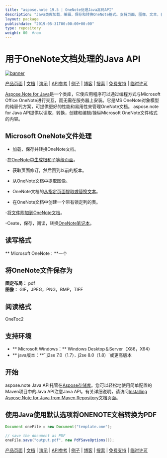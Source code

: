 ```yaml
---
title: "aspose.note 19.5 | OneNote处理Java高码API" 
description: "Java类库加载，编辑，保存和转换OneNote格式。支持页面，图像，文本，表格，附件，标签，任务，文本样式和超链接。" 
layout: package
publishdate: "2019-05-31T00:00:00+00:00"
type: repository
weight: 00	#rem
---
```


# 用于OneNote文档处理的Java API
[![banner](../aspose_note-for-java-banner.png)](./)

[产品页面](https://products.aspose.com/note/java) | [文档](https://docs.aspose.com/note/java/) | [演示](https://products.aspose.app/note/family) | [API参考](https://apireference.aspose.com/note/java) | [例子](https://github.com/aspose-note/Aspose.Note-for-Java) | [博客](https://blog.aspose.com/category/note/) | [搜索](https://search.aspose.com/) | [免费支持](https://forum.aspose.com/c/note) | [临时许可](https://purchase.aspose.com/temporary-license)

[Aspose.Note for Java](https://products.aspose.com/note/java)是一个类库，它使应用程序可以通过编程方式与Microsoft Office OneNote进行交互，而无需在服务器上安装。它是MS OneNote对象模型的纯替代方案，可提供更好的性能和易用性来管理OneNote文档。 aspose.note for Java API提供以读取，转换，创建和编辑/操纵Microsoft OneNote文件格式的内容。

## Microsoft OneNote文件处理
 - 加载，保存并转换OneNote文档。

-[在OneNote中生成根和子等级页面](https://docs.aspose.com/note/java/working-with-pages/)。
 - 获取页面修订，然后回到以前的版本。
 - 从OneNote文档中提取图像。

 -  OneNote文档的[从指定页面提取或替换文本](https://docs.aspose.com/note/java/working-with-text/)。
 - 在OneNote文档中创建一个带有锁定列的表。

-[将文件附加到OneNote文档](https://docs.aspose.com/note/java/working-with-attachments/)。

-Ceate，保存，阅读，转换[OneNote笔记本](https://docs.aspose.com/note/java/working-with-onenote-notebook/)。

## 读写格式
** Microsoft OneNote：**一个

## 将OneNote文件保存为
**固定布局：** pdf \
**图像：** GIF，JPEG，PNG，BMP，TIFF

## 阅读格式
OneToc2

## 支持环境
 -  ** Microsoft Windows：** Windows Desktop＆Server（X86，X64）
 -  ** java版本：**``j2se 7.0（1.7）`，`j2se 8.0（1.8）`或更高版本

## 开始

aspose.note Java API托管在[Aspose存储库](https://repository.aspose.com/note/)。您可以轻松地使用简单配置的Maven项目中的Java API注意Java API。有关详细说明，请访问[Installing Aspose.Note for Java from Maven Repository](https://docs.aspose.com/note/java/installation/)文档页面。

## 使用Java使用默认选项将ONENOTE文档转换为PDF

```java
Document oneFile = new Document("template.one");

// save the document as PDF
oneFile.save("output.pdf", new PdfSaveOptions());
```

[产品页面](https://products.aspose.com/note/java) | [文档](https://docs.aspose.com/note/java/) | [演示](https://products.aspose.app/note/family) | [API参考](https://apireference.aspose.com/note/java) | [例子](https://github.com/aspose-note/Aspose.Note-for-Java) | [博客](https://blog.aspose.com/category/note/) | [搜索](https://search.aspose.com/) | [免费支持](https://forum.aspose.com/c/note) | [临时许可](https://purchase.aspose.com/temporary-license)
